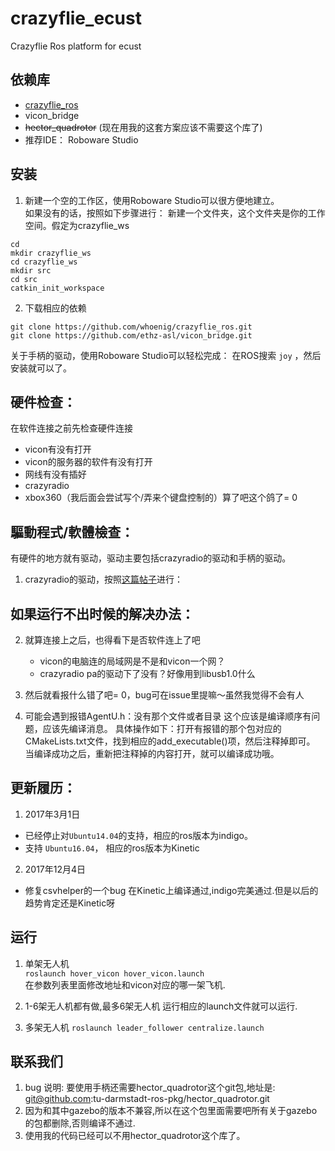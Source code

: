 # crazyflie_ecust

Crazyflie Ros platform for ecust

## 依赖库
  - [crazyflie_ros](https://github.com/whoenig/crazyflie_ros)
  - vicon_bridge
  - ~~hector_quadrotor~~ (现在用我的这套方案应该不需要这个库了)
  - 推荐IDE： Roboware Studio

## 安装
1. 新建一个空的工作区，使用Roboware Studio可以很方便地建立。  
如果没有的话，按照如下步骤进行：
  新建一个文件夹，这个文件夹是你的工作空间。假定为crazyflie_ws
  ```
  cd 
  mkdir crazyflie_ws
  cd crazyflie_ws
  mkdir src
  cd src
  catkin_init_workspace
  ```
2. 下载相应的依赖
  ```
  git clone https://github.com/whoenig/crazyflie_ros.git
  git clone https://github.com/ethz-asl/vicon_bridge.git
  ```
  关于手柄的驱动，使用Roboware Studio可以轻松完成：
  在ROS搜索 `joy` ，然后安装就可以了。

## 硬件检查：
在软件连接之前先检查硬件连接
  - vicon有没有打开 
  - vicon的服务器的软件有没有打开
  - 网线有没有插好
  - crazyradio
  - xbox360（我后面会尝试写个/弄来个键盘控制的）算了吧这个鸽了= 0

## 驅動程式/軟體檢查：
有硬件的地方就有驱动，驱动主要包括crazyradio的驱动和手柄的驱动。
1. crazyradio的驱动，按照[这篇帖子](http://blog.csdn.net/banzhuan133/article/details/76166160)进行：

## 如果运行不出时候的解决办法：

2. 就算连接上之后，也得看下是否软件连上了吧
    - vicon的电脑连的局域网是不是和vicon一个网？
    - crazyradio pa的驱动下了没有？好像用到libusb1.0什么

3. 然后就看报什么错了吧= 0，bug可在issue里提嘛～虽然我觉得不会有人


4. 可能会遇到报错AgentU.h：没有那个文件或者目录
这个应该是编译顺序有问题，应该先编译消息。
具体操作如下：打开有报错的那个包对应的CMakeLists.txt文件，找到相应的add_executable()项，然后注释掉即可。
当编译成功之后，重新把注释掉的内容打开，就可以编译成功哦。

## 更新履历：
1. 2017年3月1日
  - 已经停止对`Ubuntu14.04`的支持，相应的ros版本为indigo。  
  - 支持 `Ubuntu16.04`， 相应的ros版本为Kinetic

2. 2017年12月4日
- 修复csvhelper的一个bug 在Kinetic上编译通过,indigo完美通过.但是以后的趋势肯定还是Kinetic呀  

## 运行

1. 单架无人机  
`roslaunch hover_vicon hover_vicon.launch`  
在参数列表里面修改地址和vicon对应的哪一架飞机.

2. 1-6架无人机都有做,最多6架无人机
运行相应的launch文件就可以运行.

3. 多架无人机
`roslaunch leader_follower centralize.launch`

## 联系我们
1. bug 说明: 要使用手柄还需要hector_quadrotor这个git包,地址是:
git@github.com:tu-darmstadt-ros-pkg/hector_quadrotor.git
2. 因为和其中gazebo的版本不兼容,所以在这个包里面需要吧所有关于gazebo的包都删除,否则编译不通过.
3. 使用我的代码已经可以不用hector_quadrotor这个库了。
